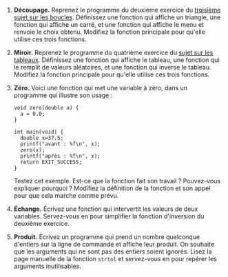 1. **Découpage.** Reprenez le programme du deuxième exercice du [troisième sujet sur les boucles](http://www.iut-fbleau.fr/sitebp/apl11/boucles3/). Définissez une fonction qui affiche un triangle, une fonction qui affiche un carré, et une fonction qui affiche le menu et renvoie le choix obtenu. Modifiez la fonction principale pour qu'elle utilise ces trois fonctions.

2. **Miroir.** Reprenez le programme du quatrième exercice du [sujet sur les tableaux](http://www.iut-fbleau.fr/sitebp/apl11/tableaux1/). Définissez une fonction qui affiche le tableau, une fonction qui le remplit de valeurs aléatoires, et une fonction qui inverse le tableau. Modifiez la fonction principale pour qu'elle utilise ces trois fonctions.

3. **Zéro.** Voici une fonction qui met une variable à zéro, dans un programme qui illustre son usage :

   

   ```
   void zero(double a) {
     a = 0.0;
   }
    
   int main(void) {
     double x=37.5;
     printf("avant : %f\n", x);
     zero(x);
     printf("après : %f\n", x);
     return EXIT_SUCCESS;
   }
   ```

   

   Testez cet exemple. Est-ce que la fonction fait son travail ? Pouvez-vous expliquer pourquoi ? Modifiez la définition de la fonction et son appel pour que cela marche comme prévu.

4.  **Échange.** Écrivez une fonction qui intervertit les valeurs de deux variables. Servez-vous en pour simplifier la fonction d'inversion du deuxième exercice.

5.  **Produit.** Écrivez un programme qui prend un nombre quelconque d'entiers sur la ligne de commande et affiche leur produit. On souhaite que les arguments qui ne sont pas des entiers soient ignorés. Lisez la page manuelle de la fonction `strtol` et servez-vous en pour repérer les arguments inutilisables.